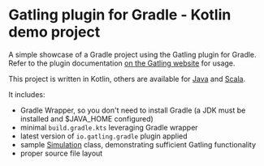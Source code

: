 Gatling plugin for Gradle - Kotlin demo project
===============================================

A simple showcase of a Gradle project using the Gatling plugin for Gradle. Refer to the plugin documentation
[on the Gatling website](https://gatling.io/docs/current/extensions/gradle_plugin/) for usage.

This project is written in Kotlin, others are available for [Java](https://github.com/gatling/gatling-gradle-plugin-demo-java)
and [Scala](https://github.com/gatling/gatling-gradle-plugin-demo-scala).

It includes:

* Gradle Wrapper, so you don't need to install Gradle (a JDK must be installed and $JAVA_HOME configured)
* minimal `build.gradle.kts` leveraging Gradle wrapper
* latest version of `io.gatling.gradle` plugin applied
* sample [Simulation](https://gatling.io/docs/gatling/reference/current/general/concepts/#simulation) class,
demonstrating sufficient Gatling functionality
* proper source file layout
